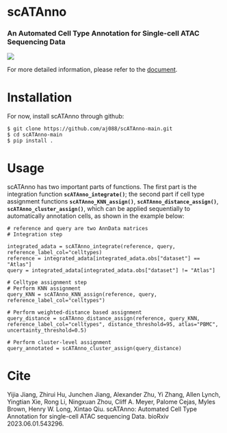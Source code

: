 # scATAnno

### An Automated Cell Type Annotation for Single-cell ATAC Sequencing Data
<img src='https://github.com/aj088/scATAnno-main/blob/main/doc/_static/img/2.workflow_details-MainFigure1.png'>

For more detailed information, please refer to the [document](https://scatanno-main.readthedocs.io/en/latest/).

# Installation
For now, install scATAnno through github:

    $ git clone https://github.com/aj088/scATAnno-main.git
    $ cd scATAnno-main
    $ pip install .


# Usage
scATAnno has two important parts of functions. The first part is the integration function __`scATAnno_integrate()`__; the second part if cell type assignment functions __`scATAnno_KNN_assign()`__, __`scATAnno_distance_assign()`__, __`scATAnno_cluster_assign()`__, which can be applied sequentially to automatically annotation cells, as shown in the example below:

```
# reference and query are two AnnData matrices 
# Integration step

integrated_adata = scATAnno_integrate(reference, query, reference_label_col="celltypes)
reference = integrated_adata[integrated_adata.obs["dataset"] == "Atlas"]
query = integrated_adata[integrated_adata.obs["dataset"] != "Atlas"]

# Celltype assignment step
# Perform KNN assignment
query_KNN = scATAnno_KNN_assign(reference, query, reference_label_col="celltypes")

# Perform weighted-distance based assignment
query_distance = scATAnno_distance_assign(reference, query_KNN, reference_label_col="celltypes", distance_threshold=95, atlas="PBMC", uncertainty_threshold=0.5)

# Perform cluster-level assignment
query_annotated = scATAnno_cluster_assign(query_distance)

```

# Cite
Yijia Jiang, Zhirui Hu, Junchen Jiang, Alexander Zhu, Yi Zhang, Allen Lynch, Yingtian Xie, Rong Li, Ningxuan Zhou, Cliff A. Meyer, Palome Cejas, Myles Brown, Henry W. Long, Xintao Qiu. scATAnno: Automated Cell Type Annotation for single-cell ATAC sequencing Data. bioRxiv 2023.06.01.543296.


